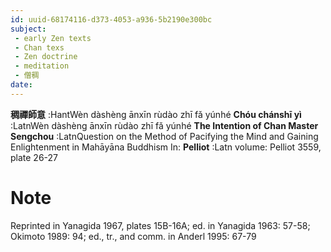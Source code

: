 ```yaml
---
id: uuid-68174116-d373-4053-a936-5b2190e300bc
subject: 
 - early Zen texts
 - Chan texs
 - Zen doctrine
 - meditation
 - 僧稠
date: 
---
```


**稠禪師意** :HantWèn dàshèng ānxīn rùdào zhī fǎ yúnhé
**Chóu chánshī yì** :LatnWèn dàshèng ānxīn rùdào zhī fǎ yúnhé
**The Intention of Chan Master Sengchou** :LatnQuestion on the Method of Pacifying the Mind and Gaining Enlightenment in Mahāyāna Buddhism
In: 
**Pelliot** :Latn
volume: Pelliot 3559, plate 26-27
# Note
Reprinted in Yanagida 1967, plates 15B-16A; ed. in Yanagida 1963: 57-58; Okimoto 1989: 94; ed., tr., and comm. in Anderl 1995: 67-79